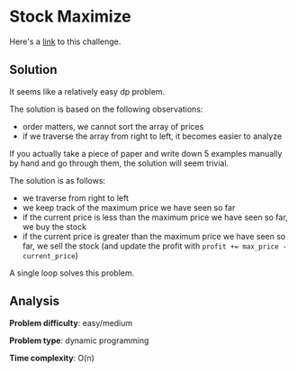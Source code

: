 # Stock Maximize

Here's a [link](https://www.hackerrank.com/challenges/stockmax/problem) to this challenge.

## Solution

It seems like a relatively easy dp problem.

The solution is based on the following observations:

- order matters, we cannot sort the array of prices
- if we traverse the array from right to left, it becomes easier to analyze

If you actually take a piece of paper and write down 5 examples manually by hand and go through them, the solution will seem trivial.

The solution is as follows:
- we traverse from right to left
- we keep track of the maximum price we have seen so far
- if the current price is less than the maximum price we have seen so far, we buy the stock
- if the current price is greater than the maximum price we have seen so far, we sell the stock (and update the profit with `profit += max_price - current_price`)

A single loop solves this problem.

## Analysis

**Problem difficulty**: easy/medium

**Problem type**: dynamic programming

**Time complexity**: O(n)
